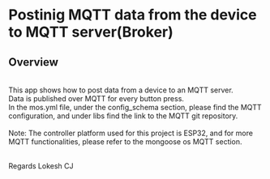 # Postinig MQTT data from the device to MQTT server(Broker)

## Overview

<br/>This app shows how to post data from a device to an MQTT server.
<br/>Data is published over MQTT for every button press.
<br/>In the mos.yml file, under the config_schema section, please find the MQTT configuration, and under libs find the link to the MQTT git repository.
<br/><br/>
Note: The controller platform used for this project is ESP32, and for more MQTT functionalities, please refer to the mongoose os MQTT section.
<br/><br/>

Regards
Lokesh CJ
